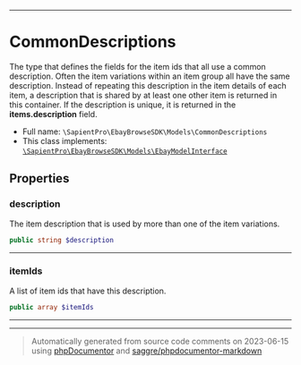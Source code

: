 ***

# CommonDescriptions

The type that defines the fields for the item ids that all use a common description.  Often the item variations within an item group all have the same description. Instead of repeating this description in the item details of each item, a description that is shared by at least one other item is returned in this container. If the description is unique, it is returned in the <b> items.description</b> field.



* Full name: `\SapientPro\EbayBrowseSDK\Models\CommonDescriptions`
* This class implements:
[`\SapientPro\EbayBrowseSDK\Models\EbayModelInterface`](./EbayModelInterface.md)



## Properties


### description

The item description that is used by more than one of the item variations.

```php
public string $description
```






***

### itemIds

A list of item ids that have this description.

```php
public array $itemIds
```






***



***
> Automatically generated from source code comments on 2023-06-15 using [phpDocumentor](http://www.phpdoc.org/) and [saggre/phpdocumentor-markdown](https://github.com/Saggre/phpDocumentor-markdown)
